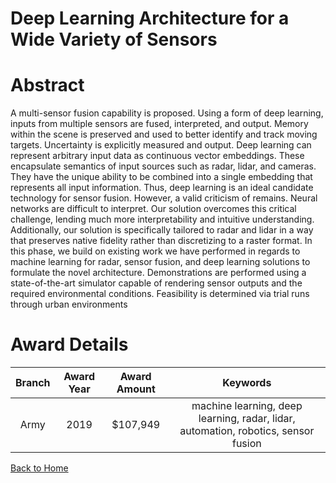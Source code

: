 
Deep Learning Architecture for a Wide Variety of Sensors
========================================================

# Abstract


A multi-sensor fusion capability is proposed. Using a form of deep learning, inputs from multiple sensors are fused, interpreted, and output. Memory within the scene is preserved and used to better identify and track moving targets. Uncertainty is explicitly measured and output. Deep learning can represent arbitrary input data as continuous vector embeddings. These encapsulate semantics of input sources such as radar, lidar, and cameras. They have the unique ability to be combined into a single embedding that represents all input information. Thus, deep learning is an ideal candidate technology for sensor fusion. However, a valid criticism of remains. Neural networks are difficult to interpret. Our solution overcomes this critical challenge, lending much more interpretability and intuitive understanding. Additionally, our solution is specifically tailored to radar and lidar in a way that preserves native fidelity rather than discretizing to a raster format. In this phase, we build on existing work we have performed in regards to machine learning for radar, sensor fusion, and deep learning solutions to formulate the novel architecture. Demonstrations are performed using a state-of-the-art simulator capable of rendering sensor outputs and the required environmental conditions. Feasibility is determined via trial runs through urban environments  

# Award Details

|Branch|Award Year|Award Amount|Keywords|
| :---: | :---: | :---: | :---: |
|Army|2019|$107,949|machine learning, deep learning, radar, lidar, automation, robotics, sensor fusion|
  
  


[Back to Home](https://github.com/chrischow/dod_sbir_awards/Reports/CC/#1046)